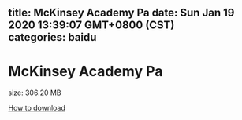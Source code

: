 
title: McKinsey Academy Pa
date: Sun Jan 19 2020 13:39:07 GMT+0800 (CST)    
categories: baidu
---

# McKinsey Academy Pa
size: 306.20 MB
 
 

[How to download](https://bpcam.bemobtrk.com/go/2ceec3aa-1ca2-46d6-b9ff-aaa5c184517c?jno=5049)